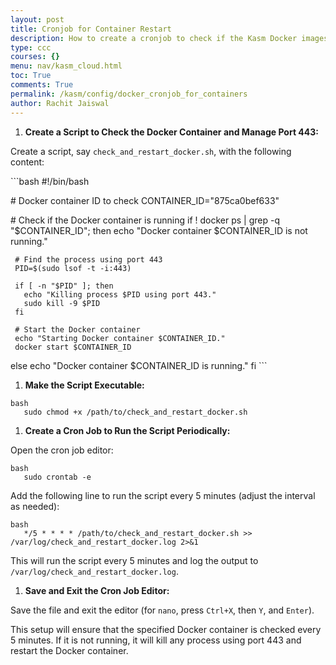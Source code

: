 ```yaml
---
layout: post
title: Cronjob for Container Restart
description: How to create a cronjob to check if the Kasm Docker images are running and auto-start them if not.
type: ccc
courses: {}
menu: nav/kasm_cloud.html
toc: True
comments: True
permalink: /kasm/config/docker_cronjob_for_containers
author: Rachit Jaiswal
---
```


<ol>
<li><strong>Create a Script to Check the Docker Container and Manage Port 443:</strong></li>
</ol>

<p>Create a script, say <code>check_and_restart_docker.sh</code>, with the following content:</p>

<p>```bash
   #!/bin/bash</p>

<p># Docker container ID to check
   CONTAINER_ID="875ca0bef633"</p>

<p># Check if the Docker container is running
   if ! docker ps | grep -q "$CONTAINER_ID"; then
     echo "Docker container $CONTAINER_ID is not running."</p>

<pre><code> # Find the process using port 443
 PID=$(sudo lsof -t -i:443)
</code></pre>

<pre><code> if [ -n "$PID" ]; then
   echo "Killing process $PID using port 443."
   sudo kill -9 $PID
 fi
</code></pre>

<pre><code> # Start the Docker container
 echo "Starting Docker container $CONTAINER_ID."
 docker start $CONTAINER_ID
</code></pre>
<p>else
     echo "Docker container $CONTAINER_ID is running."
   fi
   ```</p>

<ol>
<li><strong>Make the Script Executable:</strong></li>
</ol>

<p><code>bash
   sudo chmod +x /path/to/check_and_restart_docker.sh</code></p>

<ol>
<li><strong>Create a Cron Job to Run the Script Periodically:</strong></li>
</ol>

<p>Open the cron job editor:</p>

<p><code>bash
   sudo crontab -e</code></p>

<p>Add the following line to run the script every 5 minutes (adjust the interval as needed):</p>

<p><code>bash
   */5 * * * * /path/to/check_and_restart_docker.sh &gt;&gt; /var/log/check_and_restart_docker.log 2&gt;&amp;1</code></p>

<p>This will run the script every 5 minutes and log the output to <code>/var/log/check_and_restart_docker.log</code>.</p>

<ol>
<li><strong>Save and Exit the Cron Job Editor:</strong></li>
</ol>

<p>Save the file and exit the editor (for <code>nano</code>, press <code>Ctrl+X</code>, then <code>Y</code>, and <code>Enter</code>).</p>

<p>This setup will ensure that the specified Docker container is checked every 5 minutes. If it is not running, it will kill any process using port 443 and restart the Docker container.</p>
